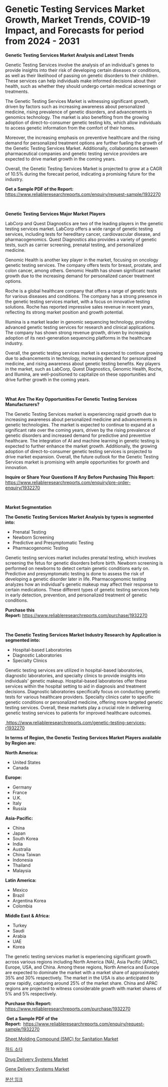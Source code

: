 <p><h1>Genetic Testing Services Market Growth, Market Trends, COVID-19 Impact, and Forecasts for period from 2024 - 2031</h1></p><p><strong>Genetic Testing Services Market Analysis and Latest Trends</strong></p>
<p><p>Genetic Testing Services involve the analysis of an individual's genes to provide insights into their risk of developing certain diseases or conditions, as well as their likelihood of passing on genetic disorders to their children. These services can help individuals make informed decisions about their health, such as whether they should undergo certain medical screenings or treatments.</p><p>The Genetic Testing Services Market is witnessing significant growth, driven by factors such as increasing awareness about personalized medicine, rising prevalence of genetic disorders, and advancements in genomics technology. The market is also benefiting from the growing adoption of direct-to-consumer genetic testing kits, which allow individuals to access genetic information from the comfort of their homes.</p><p>Moreover, the increasing emphasis on preventive healthcare and the rising demand for personalized treatment options are further fueling the growth of the Genetic Testing Services Market. Additionally, collaborations between pharmaceutical companies and genetic testing service providers are expected to drive market growth in the coming years.</p><p>Overall, the Genetic Testing Services Market is projected to grow at a CAGR of 10.5% during the forecast period, indicating a promising future for the industry.</p></p>
<p><strong>Get a Sample PDF of the Report:&nbsp;</strong> <a href="https://www.reliableresearchreports.com/enquiry/request-sample/1932270">https://www.reliableresearchreports.com/enquiry/request-sample/1932270</a></p>
<p>&nbsp;</p>
<p><strong>Genetic Testing Services Major Market Players</strong></p>
<p><p>LabCorp and Quest Diagnostics are two of the leading players in the genetic testing services market. LabCorp offers a wide range of genetic testing services, including tests for hereditary cancer, cardiovascular disease, and pharmacogenomics. Quest Diagnostics also provides a variety of genetic tests, such as carrier screening, prenatal testing, and personalized medicine.</p><p>Genomic Health is another key player in the market, focusing on oncology genetic testing services. The company offers tests for breast, prostate, and colon cancer, among others. Genomic Health has shown significant market growth due to the increasing demand for personalized cancer treatment options.</p><p>Roche is a global healthcare company that offers a range of genetic tests for various diseases and conditions. The company has a strong presence in the genetic testing services market, with a focus on innovative testing solutions. Roche has reported impressive sales revenue in recent years, reflecting its strong market position and growth potential.</p><p>Illumina is a market leader in genomic sequencing technology, providing advanced genetic testing services for research and clinical applications. The company has shown strong revenue growth, driven by increasing adoption of its next-generation sequencing platforms in the healthcare industry.</p><p>Overall, the genetic testing services market is expected to continue growing due to advancements in technology, increasing demand for personalized medicine, and rising awareness about genetic testing benefits. Key players in the market, such as LabCorp, Quest Diagnostics, Genomic Health, Roche, and Illumina, are well-positioned to capitalize on these opportunities and drive further growth in the coming years.</p></p>
<p>&nbsp;</p>
<p><strong>What Are The Key Opportunities For Genetic Testing Services Manufacturers?</strong></p>
<p><p>The Genetic Testing Services market is experiencing rapid growth due to increasing awareness about personalized medicine and advancements in genetic technologies. The market is expected to continue to expand at a significant rate over the coming years, driven by the rising prevalence of genetic disorders and increased demand for predictive and preventive healthcare. The integration of AI and machine learning in genetic testing is expected to further enhance the market growth. Additionally, the growing adoption of direct-to-consumer genetic testing services is projected to drive market expansion. Overall, the future outlook for the Genetic Testing Services market is promising with ample opportunities for growth and innovation.</p></p>
<p><strong>Inquire or Share Your Questions If Any Before Purchasing This Report:</strong> <a href="https://www.reliableresearchreports.com/enquiry/pre-order-enquiry/1932270">https://www.reliableresearchreports.com/enquiry/pre-order-enquiry/1932270</a></p>
<p>&nbsp;</p>
<p><strong>Market Segmentation</strong></p>
<p><strong>The Genetic Testing Services Market Analysis by types is segmented into:</strong></p>
<p><ul><li>Prenatal Testing</li><li>Newborn Screening</li><li>Predictive and Presymptomatic Testing</li><li>Pharmacogenomic Testing</li></ul></p>
<p><p>Genetic testing services market includes prenatal testing, which involves screening the fetus for genetic disorders before birth. Newborn screening is performed on newborns to detect certain genetic conditions early on. Predictive and presymptomatic testing is done to assess the risk of developing a genetic disorder later in life. Pharmacogenomic testing analyzes how an individual's genetic makeup may affect their response to certain medications. These different types of genetic testing services help in early detection, prevention, and personalized treatment of genetic conditions.</p></p>
<p><strong>Purchase this Report:&nbsp;</strong><a href="https://www.reliableresearchreports.com/purchase/1932270">https://www.reliableresearchreports.com/purchase/1932270</a></p>
<p>&nbsp;</p>
<p><strong>The Genetic Testing Services Market Industry Research by Application is segmented into:</strong></p>
<p><ul><li>Hospital-based Laboratories</li><li>Diagnostic Laboratories</li><li>Specialty Clinics</li></ul></p>
<p><p>Genetic testing services are utilized in hospital-based laboratories, diagnostic laboratories, and specialty clinics to provide insights into individuals' genetic makeup. Hospital-based laboratories offer these services within the hospital setting to aid in diagnosis and treatment decisions. Diagnostic laboratories specifically focus on conducting genetic tests for various healthcare providers. Specialty clinics cater to specific genetic conditions or personalized medicine, offering more targeted genetic testing services. Overall, these markets play a crucial role in delivering genetic testing services to patients for improved healthcare outcomes.</p></p>
<p><a href="https://www.reliableresearchreports.com/genetic-testing-services-r1932270">&nbsp;https://www.reliableresearchreports.com/genetic-testing-services-r1932270</a></p>
<p><strong>In terms of Region, the Genetic Testing Services Market Players available by Region are:</strong></p>
<p>
    <p> <strong> North America: </strong>
        <ul>
            <li>United States</li>
            <li>Canada</li>
        </ul>
        </p> 
    <p> <strong> Europe: </strong>
        <ul>
            <li>Germany</li>
            <li>France</li>
            <li>U.K.</li>
            <li>Italy</li>
            <li>Russia</li>
        </ul>
        </p> 
    <p> <strong> Asia-Pacific: </strong>
        <ul>
            <li>China</li>
            <li>Japan</li>
            <li>South Korea</li>
            <li>India</li>
            <li>Australia</li>
            <li>China Taiwan</li>
            <li>Indonesia</li>
            <li>Thailand</li>
            <li>Malaysia</li>
        </ul>
        </p> 
    <p> <strong> Latin America: </strong>
        <ul>
            <li>Mexico</li>
            <li>Brazil</li>
            <li>Argentina Korea</li>
            <li>Colombia</li>
        </ul>
        </p> 
    <p> <strong> Middle East & Africa: </strong>
        <ul>
            <li>Turkey</li>
            <li>Saudi</li>
            <li>Arabia</li>
            <li>UAE</li>
            <li>Korea</li>
        </ul>
    </p>
    </p>
<p><p>The genetic testing services market is experiencing significant growth across various regions including North America (NA), Asia Pacific (APAC), Europe, USA, and China. Among these regions, North America and Europe are expected to dominate the market with a market share of approximately 35% and 30% respectively. The market in the USA is also anticipated to grow rapidly, capturing around 25% of the market share. China and APAC regions are projected to witness considerable growth with market shares of 5% and 5% respectively.</p></p>
<p><strong>Purchase this Report: </strong><a href="https://www.reliableresearchreports.com/purchase/1932270">https://www.reliableresearchreports.com/purchase/1932270</a></p>
<p>&nbsp;<strong>Get a Sample PDF of the Report:&nbsp;&nbsp;</strong><a href="https://www.reliableresearchreports.com/enquiry/request-sample/1932270">https://www.reliableresearchreports.com/enquiry/request-sample/1932270</a></p>
<p><strong></strong></p>
<p><p><a href="https://issuu.com/reportprime-2/docs/sheet-molding-compound-smc-for-sanitation-market-s">Sheet Molding Compound (SMC) for Sanitation Market</a></p><p><a href="https://github.com/WilburKihn5676/Market-Research-Report-List-1/blob/main/691926542431.md">하드 소다</a></p><p><a href="https://github.com/jodemen/Market-Research-Report-List-2/blob/main/drug-delivery-systems-market.md">Drug Delivery Systems Market</a></p><p><a href="https://github.com/jj19131/Market-Research-Report-List-2/blob/main/gene-delivery-systems-market.md">Gene Delivery Systems Market</a></p><p><a href="https://github.com/wallacBahrtyinger567686/Market-Research-Report-List-1/blob/main/186154842432.md">분산 잉크</a></p></p>
